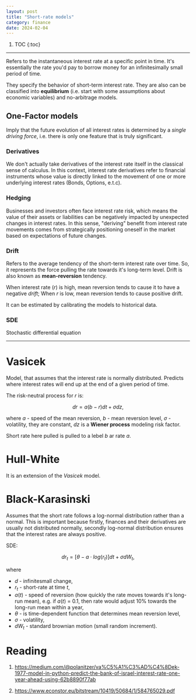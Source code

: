```yaml
---
layout: post
title: "Short-rate models"
category: finance
date: 2024-02-04
---
```



1. TOC
{:toc}

---

Refers to the instantaneous interest rate at a specific point in time. It's essentially the rate you'd pay to borrow money for an infinitesimally small period of time.

They specify the behavior of short-term interest rate. They are also can be classified into **equilibrium** (i.e. start with some assumptions about economic variables) and no-arbitrage models.

## One-Factor models

Imply that the future evolution of all interest rates is determined by a _single driving force_, i.e. there is only one feature that is truly significant.

### Derivatives

We don't actually take derivatives of the interest rate itself in the classical sense of calculus. In this context, interest rate derivatives refer to financial instruments whose value is directly linked to the movement of one or more underlying interest rates (Bonds, Options, e.t.c).

### Hedging

Businesses and investors often face interest rate risk, which means the value of their assets or liabilities can be negatively impacted by unexpected changes in interest rates.
In this sense, "deriving" benefit from interest rate movements comes from strategically positioning oneself in the market based on expectations of future changes.

### Drift

Refers to the average tendency of the short-term interest rate over time. So, it represents the force pulling the rate towards it's long-term level. Drift is also known as **mean-reversion** tendency.

When interest rate ($r$) is high, mean reversion tends to cause it to have a negative _drift_;
When $r$ is low, mean reversion tends to cause positive drift.

It can be estimated by calibrating the models to historical data.

### SDE

Stochastic differential equation

---

# Vasicek

Model, that assumes that the interest rate is normally distributed. Predicts where interest rates will end up at the end of a given period of time.

The risk-neutral process for $r$ is:

$$ dr = a(b - r)dt + \sigma dz, $$

where $a$ - speed of the mean reversion, $b$ - mean reversion level, $\sigma$ - volatility, they are constant, $dz$ is a **Wiener process** modeling risk factor.

 Short rate here pulled is pulled to a lebel $b$ ar rate $a$.


# Hull-White

It is an extension of the _Vasicek_ model.

# Black-Karasinski

Assumes that the short rate follows a log-normal distribution rather than a normal. This is important because firstly, finances and their derivatives are usually not distributed normally, secondly log-normal distribution ensures that the interest rates are always positive.

SDE:

$$ dr_t = [\theta - a \cdot log(r_t)] dt + \sigma  dW_t, $$

where

* $d$ - infinitesmall change,
* $r_t$ - short-rate at time $t$,
* $a(t)$ - speed of reversion (how quickly the rate moves towards it's long-run mean), e.g. if $a(t)$ = 0.1, then rate would adjust 10% towards the long-run mean within a year,
* $\theta$ - is time-dependent function that determines mean reversion level,
* $\sigma$ - volatility,
* $dW_t$ - standard brownian motion (small random increment).



# Reading

1. https://medium.com/@polanitzer/va%C5%A1%C3%AD%C4%8Dek-1977-model-in-python-predict-the-bank-of-israel-interest-rate-one-year-ahead-using-62b8890f77ab

2. https://www.econstor.eu/bitstream/10419/50684/1/584765029.pdf
